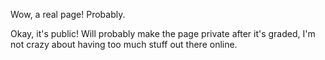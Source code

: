 Wow, a real page! Probably.

Okay, it's public! Will probably make the page private after it's graded, I'm not crazy about having too much stuff out there online.
